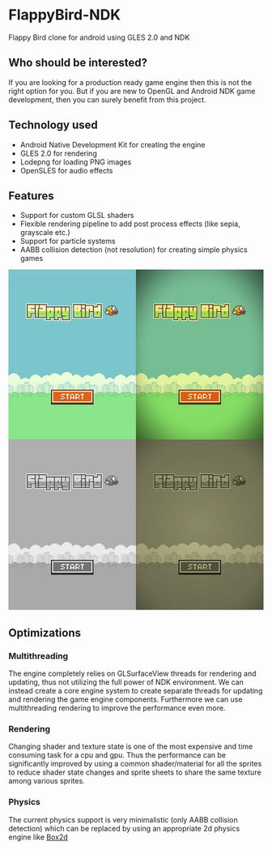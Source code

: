 FlappyBird-NDK
==============

Flappy Bird clone for android using GLES 2.0 and NDK

Who should be interested?
-------------------------

If you are looking for a production ready game engine then this is not the right option for you. But if you are new to OpenGL and Android NDK game development, then you can surely benefit from this project. 

Technology used
---------------

* Android Native Development Kit for creating the engine
* GLES 2.0 for rendering
* Lodepng for loading PNG images
* OpenSLES for audio effects

Features
--------

* Support for custom GLSL shaders
* Flexible rendering pipeline to add post process effects (like sepia, grayscale etc.)
* Support for particle systems
* AABB collision detection (not resolution) for creating simple physics games

![screens](screens/screens.PNG)

Optimizations
-------------

### Multithreading
The engine completely relies on GLSurfaceView threads for rendering and updating, thus not utilizing the full power of NDK environment. We can instead create a core engine system to create separate threads for updating and rendering the game engine components. Furthermore we can use multithreading rendering to improve the performance even more.

### Rendering
Changing shader and texture state is one of the most expensive and time consuming task for a cpu and gpu. Thus the performance can be significantly improved by using a common shader/material for all the sprites to reduce shader state changes and sprite sheets to share the same texture among various sprites.

### Physics
The current physics support is very minimalistic (only AABB collision detection) which can be replaced by using an appropriate 2d physics engine like [Box2d](http://box2d.org/)
